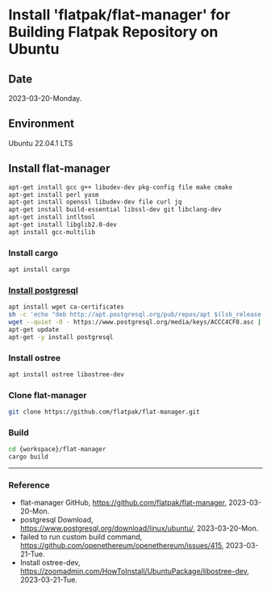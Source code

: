 # Install 'flatpak/flat-manager' for Building Flatpak Repository on Ubuntu

## Date

2023-03-20-Monday.

## Environment

Ubuntu 22.04.1 LTS

## Install flat-manager

```Bash
apt-get install gcc g++ libudev-dev pkg-config file make cmake
apt-get install perl yasm
apt-get install openssl libudev-dev file curl jq
apt-get install build-essential libssl-dev git libclang-dev
apt-get install intltool
apt-get install libglib2.0-dev
apt install gcc-multilib
```

### Install cargo

```Bash
apt install cargo
```

### [Install postgresql](https://www.postgresql.org/download/linux/ubuntu/)

```Bash
apt install wget ca-certificates
sh -c 'echo "deb http://apt.postgresql.org/pub/repos/apt $(lsb_release -cs)-pgdg main" > /etc/apt/sources.list.d/pgdg.list'
wget --quiet -O - https://www.postgresql.org/media/keys/ACCC4CF8.asc | sudo apt-key add -
apt-get update
apt-get -y install postgresql
```

### Install ostree

```Bash
apt install ostree libostree-dev
```

### Clone flat-manager

```Bash
git clone https://github.com/flatpak/flat-manager.git
```

### Build

```Bash
cd {workspace}/flat-manager
cargo build
```

---

### Reference
- flat-manager GitHub, https://github.com/flatpak/flat-manager, 2023-03-20-Mon.
- postgresql Download, https://www.postgresql.org/download/linux/ubuntu/, 2023-03-20-Mon.
- failed to run custom build command, https://github.com/openethereum/openethereum/issues/415, 2023-03-21-Tue.
- Install ostree-dev, https://zoomadmin.com/HowToInstall/UbuntuPackage/libostree-dev, 2023-03-21-Tue.
